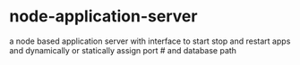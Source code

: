 # node-application-server
a node based application server with interface to start stop and restart apps and dynamically or statically assign port # and database path
